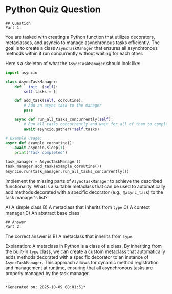 # Python Quiz Question
    
    ## Question
    Part 1: 

You are tasked with creating a Python function that utilizes decorators, metaclasses, and asyncio to manage asynchronous tasks efficiently. The goal is to create a class `AsyncTaskManager` that ensures all asynchronous methods within it run concurrently without waiting for each other.

Here's a skeleton of what the `AsyncTaskManager` should look like:

```python
import asyncio

class AsyncTaskManager:
    def __init__(self):
        self.tasks = []

    def add_task(self, coroutine):
        # Add an async task to the manager
        pass

    async def run_all_tasks_concurrently(self):
        # Run all tasks concurrently and wait for all of them to complete
        await asyncio.gather(*self.tasks)

# Example usage:
async def example_coroutine():
    await asyncio.sleep(1)
    print("Task completed")

task_manager = AsyncTaskManager()
task_manager.add_task(example_coroutine())
asyncio.run(task_manager.run_all_tasks_concurrently())
```

Implement the missing parts of `AsyncTaskManager` to achieve the described functionality. What is a suitable metaclass that can be used to automatically add methods decorated with a specific decorator (e.g., `@async_task`) to the task manager's list?

A) A simple class
B) A metaclass that inherits from `type`
C) A context manager
D) An abstract base class
    
    ## Answer
    Part 2: 

The correct answer is B) A metaclass that inherits from `type`.

Explanation:
A metaclass in Python is a class of a class. By inheriting from the built-in `type` class, we can create a custom metaclass that automatically adds methods decorated with a specific decorator to an instance of `AsyncTaskManager`. This approach allows for dynamic method registration and management at runtime, ensuring that all asynchronous tasks are properly managed by the task manager.
    
    ---
    *Generated on: 2025-10-09 08:01:51*
    